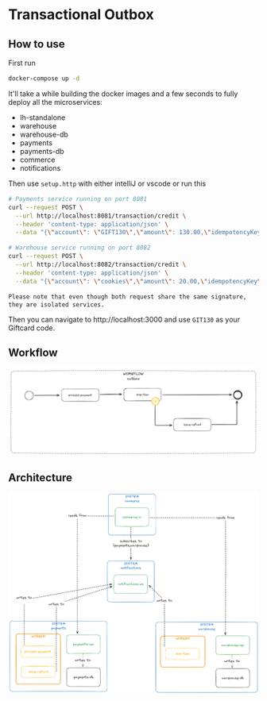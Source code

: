 # Transactional Outbox


## How to use

First run

```bash
docker-compose up -d
```
It'll take a while building the docker images and a few seconds to fully deploy all the microservices:

- lh-standalone
- warehouse
- warehouse-db
- payments
- payments-db
- commerce
- notifications

Then use `setup.http` with either intelliJ or vscode or run this

```bash
# Payments service running on port 8081
curl --request POST \
  --url http://localhost:8081/transaction/credit \
  --header 'content-type: application/json' \
  --data "{\"account\": \"GIFT130\",\"amount\": 130.00,\"idempotencyKey\": \"$(uuidgen)\"}"
```


```bash
# Warehouse service running on port 8082
curl --request POST \
  --url http://localhost:8082/transaction/credit \
  --header 'content-type: application/json' \
  --data "{\"account\": \"cookies\",\"amount\": 20.00,\"idempotencyKey\": \"$(uuidgen)\"}"
```

    Please note that even though both request share the same signature, they are isolated services.

Then you can navigate to http://localhost:3000 and use `GIT130` as your Giftcard code.


## Workflow

![Workflow](docs/workflow.png)

## Architecture

![Architecture](docs/architecture.png)
